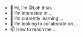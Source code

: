 - 👋 Hi, I’m @Lohittitas
- 👀 I’m interested in ...
- 🌱 I’m currently learning ...
- 💞️ I’m looking to collaborate on ...
- 📫 How to reach me ...

<!---
Lohittitas/Lohittitas is a ✨ special ✨ repository because its `README.md` (this file) appears on your GitHub profile.
You can click the Preview link to take a look at your changes.
--->
